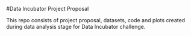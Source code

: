 #Data Incubator Project Proposal 

This repo consists of project proposal, datasets, code and plots created during data analysis stage for Data Incubator challenge. 
